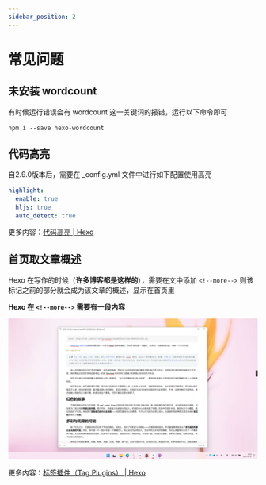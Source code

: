 ```yaml
---
sidebar_position: 2
---
```


# 常见问题

## 未安装 wordcount

有时候运行错误会有 wordcount 这一关键词的报错，运行以下命令即可

```shell
npm i --save hexo-wordcount
```

## 代码高亮

自2.9.0版本后，需要在 _config.yml 文件中进行如下配置使用高亮

```yaml
highlight:
  enable: true
  hljs: true
  auto_detect: true
```

更多内容：[代码高亮 | Hexo](https://hexo.io/zh-cn/docs/syntax-highlight#Highlight-js)

## 首页取文章概述

Hexo 在写作的时候（**许多博客都是这样的**），需要在文中添加 `<!--more-->` 则该标记之前的部分就会成为该文章的概述，显示在首页里

**Hexo 在 `<!--more-->` 需要有一段内容**

![image-20210721115403445](faq/image-20210721115403445.png)

更多内容：[标签插件（Tag Plugins） | Hexo](https://hexo.io/zh-cn/docs/tag-plugins#文章摘要和截断)

